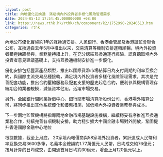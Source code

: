 ```yaml
---
layout: post
title: 內地優化互換通　滿足境內外投資者多樣化風險管理需求
date: 2024-05-13 17:54:45.000000000 +08:00
link: https://news.rthk.hk/rthk/ch/component/k2/1752990-20240513.htm
categories: rthk
---
```


內地公布優化實施約1年的互換通安排。人民銀行、香港金管局及香港證監會聯合公布，互換通自去年5月中推出以來，交易清算等機制安排運轉順暢，境內外投資者積極踴躍參與，業務量持續上升，在充分總結互換通運行經驗、認真聽取境內外投資者意見建議基礎上，支持互換通機制安排進一步優化。

優化安排包括豐富產品類型，推出以國際貨幣市場結算日為支付周期的利率互換合約，與國際主流交易品種接軌，滿足境內外投資者多樣化風險管理需求。其次是完善配套功能，推出合約壓縮服務及配套支援的歷史起息合約，便利參與機構管理存續期合約業務規模，減低資本佔用，活躍市場交易。

另外，全國銀行間同業拆借中心、銀行間市場清算所股份公司、香港場外結算公司，將同步推出其他系統優化和優惠措施，減低境內外投資者業務參與成本。

下一步兩地監管機構將指導兩地金融市場基礎設施機構，繼續穩妥有序推進互換通業務合作，持續完善各項機制安排，助力穩步擴大中國金融市場對外開放，鞏固提升香港國際金融中心地位

根據數據，截至上月底， 20家境內報價商與58家境外投資者，累計達成人民幣利率互換交易3600多筆，名義本金總額約1.77萬億元人民幣，日均成交約76億元；按月計算的日均成交，由開通首月日均約30億元，增至上月120億元以上。
